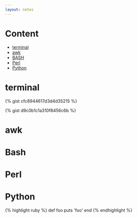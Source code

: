 ```yaml
---
layout: notes
---
```


Content
=================
  
  * [terminal](#terminal)
  * [awk](#awk)
  * [BASH](#bash)
  * [Perl](#perl)
  * [Python](#python)

terminal
============
{% gist cfc8944617d3d4d35215 %}

{% gist d9c0b1c1a310f8456c6b %}


awk
============

Bash
============


Perl
============


Python
============
{% highlight ruby %}
def foo
  puts 'foo'
end
{% endhighlight %}
